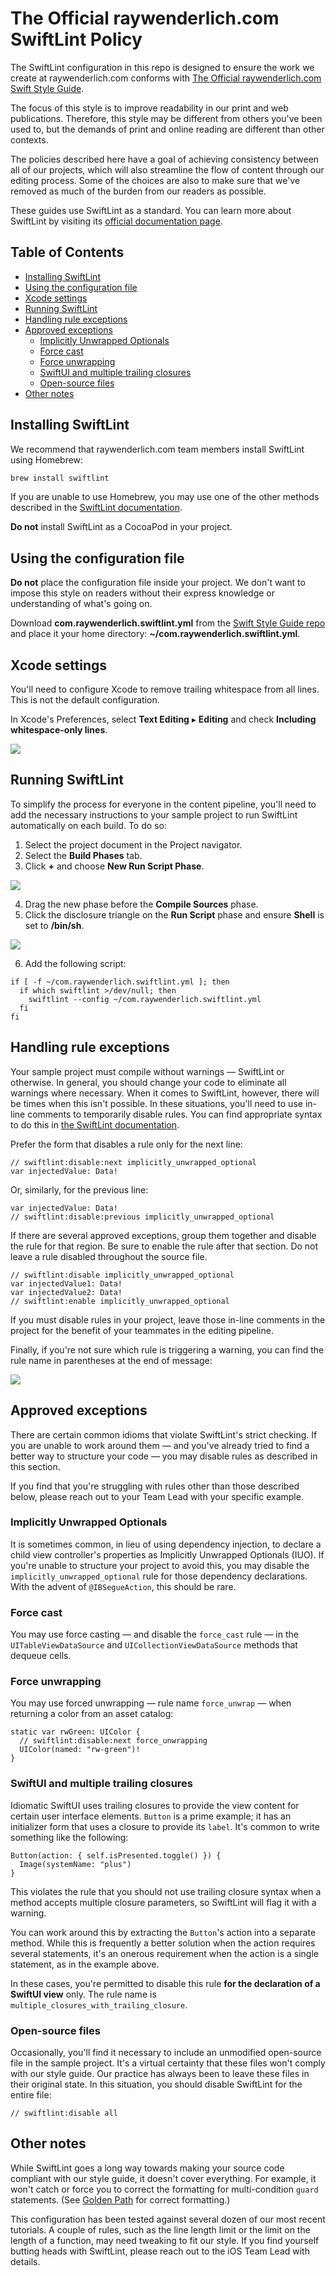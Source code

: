 # The Official raywenderlich.com SwiftLint Policy

The SwiftLint configuration in this repo is designed to ensure the work we create at raywenderlich.com conforms with [The Official raywenderlich.com Swift Style Guide](https://github.com/raywenderlich/swift-style-guide).

The focus of this style is to improve readability in our print and web publications. Therefore, this style may be different from others you've been used to, but the demands of print and online reading are different than other contexts.

The policies described here have a goal of achieving consistency between all of our projects, which will also streamline the flow of content through our editing process. Some of the choices are also to make sure that we've removed as much of the burden from our readers as possible.

These guides use SwiftLint as a standard. You can learn more about SwiftLint by visiting its [official documentation page](https://github.com/realm/SwiftLint).

## Table of Contents

* [Installing SwiftLint](#installing-swiftlint)
* [Using the configuration file](#using-the-configuration-file)
* [Xcode settings](#xcode-settings)
* [Running SwiftLint](#running-swiftlint)
* [Handling rule exceptions](#handling-rule-exceptions)
* [Approved exceptions](#approved-exceptions)
	* [Implicitly Unwrapped Optionals](#implicitly-unwrapped-optionals)
	* [Force cast](#force-cast)
	* [Force unwrapping](#force-unwrapping)
	* [SwiftUI and multiple trailing closures](#swiftui-and-multiple-trailing-closures)
	* [Open-source files](#open-source-files)
* [Other notes](#other-notes)

## Installing SwiftLint

We recommend that raywenderlich.com team members install SwiftLint using Homebrew:

```bash
brew install swiftlint
```

If you are unable to use Homebrew, you may use one of the other methods described in the [SwiftLint documentation](https://github.com/realm/SwiftLint).

**Do not** install SwiftLint as a CocoaPod in your project.

## Using the configuration file

**Do not** place the configuration file inside your project. We don't want to impose this style on readers without their express knowledge or understanding of what's going on. 

Download **com.raywenderlich.swiftlint.yml** from the [Swift Style Guide repo](https://github.com/raywenderlich/swift-style-guide) and place it your home directory: **~/com.raywenderlich.swiftlint.yml**.

## Xcode settings

You'll need to configure Xcode to remove trailing whitespace from all lines. This is not the default configuration.

In Xcode's Preferences, select **Text Editing** ▸ **Editing** and check **Including whitespace-only lines**. 

![](screens/trailing-whitespace.png)

## Running SwiftLint

To simplify the process for everyone in the content pipeline, you'll need to add the necessary instructions to your sample project to run SwiftLint automatically on each build. To do so:

1. Select the project document in the Project navigator.
1. Select the **Build Phases** tab.
1. Click **+** and choose **New Run Script Phase**.

![](screens/add-run-script.png)

4. Drag the new phase before the **Compile Sources** phase.
4. Click the disclosure triangle on the **Run Script** phase and ensure **Shell** is set to **/bin/sh**.

![](screens/empty-run-script.png)

6. Add the following script:
```
if [ -f ~/com.raywenderlich.swiftlint.yml ]; then
  if which swiftlint >/dev/null; then
    swiftlint --config ~/com.raywenderlich.swiftlint.yml
  fi
fi
```

## Handling rule exceptions

Your sample project must compile without warnings — SwiftLint or otherwise. In general, you should change your code to eliminate all warnings where necessary. When it comes to SwiftLint, however, there will be times when this isn't possible. In these situations, you'll need to use in-line comments to temporarily disable rules. You can find appropriate syntax to do this in [the SwiftLint documentation](https://realm.github.io/SwiftLint/#disable-rules-in-code).

Prefer the form that disables a rule only for the next line:
```
// swiftlint:disable:next implicitly_unwrapped_optional
var injectedValue: Data!
```

Or, similarly, for the previous line:
```
var injectedValue: Data!
// swiftlint:disable:previous implicitly_unwrapped_optional
```

If there are several approved exceptions, group them together and disable the rule for that region. Be sure to enable the rule after that section. Do not leave a rule disabled throughout the source file.

```
// swiftlint:disable implicitly_unwrapped_optional
var injectedValue1: Data!
var injectedValue2: Data!
// swiftlint:enable implicitly_unwrapped_optional
```

If you must disable rules in your project, leave those in-line comments in the project for the benefit of your teammates in the editing pipeline.

Finally, if you're not sure which rule is triggering a warning, you can find the rule name in parentheses at the end of message:

![](screens/swiftlint-warning.png)

## Approved exceptions

There are certain common idioms that violate SwiftLint's strict checking. If you are unable to work around them — and you've already tried to find a better way to structure your code — you may disable rules as described in this section.

If you find that you're struggling with rules other than those described below, please reach out to your Team Lead with your specific example.

### Implicitly Unwrapped Optionals

It is sometimes common, in lieu of using dependency injection, to declare a child view controller's properties as Implicitly Unwrapped Optionals (IUO). If you're unable to structure your project to avoid this, you may disable the `implicitly_unwrapped_optional` rule for those dependency declarations. With the advent of `@IBSegueAction`, this should be rare.

### Force cast

You may use force casting — and disable the `force_cast` rule — in the `UITableViewDataSource` and `UICollectionViewDataSource` methods that dequeue cells.

### Force unwrapping

You may use forced unwrapping — rule name `force_unwrap` — when returning a color from an asset catalog:

```
static var rwGreen: UIColor {
  // swiftlint:disable:next force_unwrapping
  UIColor(named: "rw-green")!
}
```

### SwiftUI and multiple trailing closures

Idiomatic SwiftUI uses trailing closures to provide the view content for certain user interface elements. `Button` is a prime example; it has an initializer form that uses a closure to provide its `label`. It's common to write something like the following:

```
Button(action: { self.isPresented.toggle() }) {
  Image(systemName: "plus")
}
```

This violates the rule that you should not use trailing closure syntax when a method accepts multiple closure parameters, so SwiftLint will flag it with a warning. 

You can work around this by extracting the `Button`'s action into a separate method. While this is frequently a better solution when the action requires several statements, it's an onerous requirement when the action is a single statement, as in the example above.

In these cases, you're permitted to disable this rule **for the declaration of a SwiftUI view** only. The rule name is `multiple_closures_with_trailing_closure`.

### Open-source files

Occasionally, you'll find it necessary to include an unmodified open-source file in the sample project. It's a virtual certainty that these files won't comply with our style guide. Our practice has always been to leave these files in their original state. In this situation, you should disable SwiftLint for the entire file:

```
// swiftlint:disable all
```

## Other notes

While SwiftLint goes a long way towards making your source code compliant with our style guide, it doesn't cover everything. For example, it won't catch or force you to correct the formatting for multi-condition `guard` statements. (See [Golden Path](https://github.com/raywenderlich/swift-style-guide#golden-path) for correct formatting.)

This configuration has been tested against several dozen of our most recent tutorials. A couple of rules, such as the line length limit or the limit on the length of a function, may need tweaking to fit our style. If you find yourself butting heads with SwiftLint, please reach out to the iOS Team Lead with details.